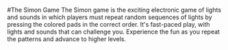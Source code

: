#The Simon Game
The Simon game is the exciting electronic game of lights and sounds in which players must repeat 
random sequences of lights by pressing the colored pads in the correct order. It's fast-paced play, 
with lights and sounds that can challenge you. Experience the fun as you repeat the patterns and 
advance to higher levels.
